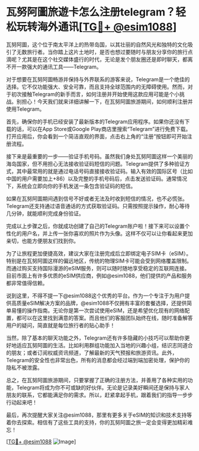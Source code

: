 # 瓦努阿圖旅遊卡怎么注册telegram？轻松玩转海外通讯[[TG💪+ @esim1088](https://t.me/s/esim1088)]

瓦努阿圖，这个位于南太平洋上的热带岛国，以其壮丽的自然风光和独特的文化吸引了无数旅行者。当你踏上这片土地时，是否也想过要随时与朋友分享你的旅行点滴呢？尤其是在这个社交媒体盛行的时代，无论是发个朋友圈还是即时聊天，都离不开一款强大的通讯工具——Telegram。

对于想要在瓦努阿圖畅游并保持与外界联系的游客来说，Telegram是一个绝佳的选择。它不仅功能强大、安全可靠，而且支持全球范围内的无障碍使用。然而，对于初次接触Telegram的新手而言，如何注册并开始使用这款应用可能是个小挑战。别担心！今天我们就来详细讲解一下，在瓦努阿圖旅游期间，如何顺利注册并使用Telegram。

首先，确保你的手机已经安装了最新版本的Telegram应用程序。如果你还没有下载的话，可以在App Store或Google Play商店里搜索“Telegram”进行免费下载。打开应用后，你会看到一个简洁直观的界面，点击右上角的“注册”按钮即可开始注册流程。

接下来是最重要的一步——验证手机号码。虽然我们身处瓦努阿圖这样一个美丽的海岛国家，但不用担心无法接收验证码短信的问题。Telegram提供了多种验证方式，其中最常用的就是通过电话号码直接接收验证码。输入有效的国际区号（比如中国的用户需要加上+86）以及完整的手机号码后，点击发送验证码。通常情况下，系统会立即向你的手机发送一条包含验证码的短信。

如果在瓦努阿圖期间遇到信号不好或者无法及时收到短信的情况，也不必慌张。Telegram还支持通过语音通话的方式获取验证码。只需按照提示操作，耐心等待几分钟，就能顺利完成身份验证。

完成以上步骤之后，你就成功创建了自己的Telegram账户啦！接下来可以设置个性化的用户名，并上传一张你喜欢的照片作为头像。这样不仅可以让你看起来更加亲切，也能方便朋友们找到你。

为了让旅程更加便捷高效，建议大家在注册完成后立即绑定电子SIM卡（eSIM）。特别是在瓦努阿圖这样的偏远地区，传统的物理SIM卡可能会受到网络覆盖限制。而通过购买支持国际漫游的eSIM服务，则可以随时随地享受稳定的互联网连接。目前市面上有许多优质的eSIM供应商，例如@esim1088，他们提供的产品和服务都非常值得信赖。

说到这里，不得不提一下@esim1088这个优秀的平台。作为一个专注于为用户提供高质量eSIM解决方案的品牌，@esim1088不仅拥有丰富的套餐选择，还提供简单易懂的操作指南。无论你是第一次尝试使用eSIM，还是希望优化现有的网络配置，都可以在这里找到满意的答案。而且他们的客服团队始终在线，随时准备解答用户的疑问，简直就是每位旅行者的贴心助手！

当然，除了基本的聊天功能之外，Telegram还有许多隐藏的小技巧可以帮助你更好地适应瓦努阿圖的生活。比如利用群组功能加入当地的兴趣小组，结识志同道合的朋友；或者订阅权威资讯频道，了解最新的天气预报和旅游资讯。此外，Telegram的安全性也非常出色，所有的消息都会经过端到端加密处理，保护你的隐私不被泄露。

总之，在瓦努阿圖旅游期间，只要掌握了正确的注册方法，并善用了各种实用的功能，Telegram将成为你不可或缺的好伙伴。无论是记录美好瞬间还是保持与家人朋友的联系，它都能满足你的需求。所以，赶紧拿起手机，跟着我们的指导一步步行动起来吧！

最后，再次提醒大家关注@esim1088，那里有更多关于eSIM的知识和技术支持等着你去探索。相信有了这些工具的支持，你的瓦努阿圖之旅一定会变得更加精彩难忘！

[[TG💪+ @esim1088](https://t.me/s/esim1088) ![Image](https://i.postimg.cc/4NQfJmqS/Snipaste-2025-05-13-00-14-12.png)]